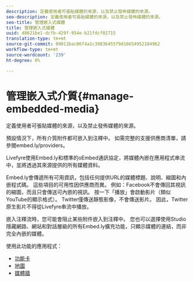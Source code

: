 ```yaml
---
description: 定義使用者可張貼媒體的來源，以及禁止發佈媒體的來源。
seo-description: 定義使用者可張貼媒體的來源，以及禁止發佈媒體的來源。
seo-title: 管理嵌入式媒體
title: 管理嵌入式媒體
uuid: d8621be1-dcfb-429f-954e-b21fdcf02715
translation-type: tm+mt
source-git-commit: 09011bac06f4a1c39836455f9d16654952184962
workflow-type: tm+mt
source-wordcount: '239'
ht-degree: 0%

---
```



# 管理嵌入式介質{#manage-embedded-media}

定義使用者可張貼媒體的來源，以及禁止發佈媒體的來源。

預設情況下，所有介質附件都可嵌入到注釋中。 如需完整的支援供應商清單，請參閱embed.ly/providers。

Livefyre使用Embed.ly和標準的oEmbed通訊協定，將媒體內嵌在應用程式串流中，並將透過其來源提供的所有媒體資料。

Embed.ly會傳遞所有可用資訊，包括任何提供URL的媒體標題、說明、縮圖和內嵌程式碼。 這些項目的可用性因供應商而異。 例如：Facebook不會傳回其視訊的縮圖，而且只會傳送可內嵌的視訊。 按一下「播放」會啟動影片（類似YouTube的顯示格式）。 Twitter僅傳送靜態影像，不會傳送影片。 因此，Twitter原生影片不得從Livefyre串流中播放。

嵌入注釋流時，您可能會阻止某些附件嵌入到注釋中。 您也可以選擇使用Studio隱藏網路、網站和對話層級的所有Embed.ly擴充功能，只顯示媒體的連結，而非完全內嵌的媒體。

使用此功能的應用程式：

* [功能卡](/help/using/c-about-apps/c-feature-card-app/c-feature-card-app.md#c_feature_card_app)
* [地圖](/help/using/c-about-apps/c-map-app/c-map-app.md#c_map_app)
* [媒體牆](/help/using/c-about-apps/c-media-wall-app/c-media-wall-app.md#c_media_wall_app)

